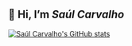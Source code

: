<h2> 👋 Hi, I’m <i> Saúl Carvalho </i> </h2>

[![Saúl Carvalho's GitHub stats](https://github-readme-stats.vercel.app/api?username=saulcarvalho)](https://github.com/saulcarvalho/github-readme-stats)

